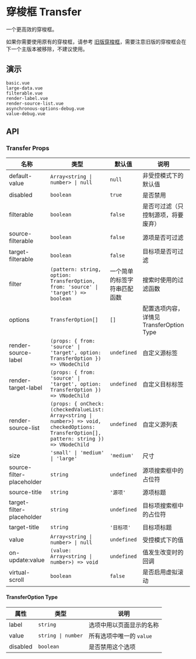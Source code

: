 # 穿梭框 Transfer

一个更高效的穿梭框。

如果你需要使用原有的穿梭框，请参考 [旧版穿梭框](legacy-transfer)，需要注意旧版的穿梭框会在下一个主版本被移除，不建议使用。

## 演示

```demo
basic.vue
large-data.vue
filterable.vue
render-label.vue
render-source-list.vue
asynchronous-options-debug.vue
value-debug.vue
```

## API

### Transfer Props

| 名称 | 类型 | 默认值 | 说明 | 版本 |
| --- | --- | --- | --- | --- |
| default-value | `Array<string \| number> \| null` | `null` | 非受控模式下的默认值 | 2.32.0 |
| disabled | `boolean` | `true` | 是否禁用 | 2.32.0 |
| filterable | `boolean` | `false` | 是否可过滤（只控制源项，将要废弃） | 2.32.0 |
| source-filterable | `boolean` | `false` | 源项是否可过滤 | NEXT_VERSION |
| target-filterable | `boolean` | `false` | 目标项是否可过滤 | NEXT_VERSION |
| filter | `(pattern: string, option: TransferOption, from: 'source' \| 'target') => boolean` | 一个简单的标签字符串匹配函数 | 搜索时使用的过滤函数 | 2.32.0，`from` NEXT_VERSION |
| options | `TransferOption[]` | `[]` | 配置选项内容，详情见 TransferOption Type | 2.32.0 |
| render-source-label | `(props: { from: 'source' \| 'target', option: TransferOption }) => VNodeChild` | `undefined` | 自定义源标签 | 2.32.0 |
| render-target-label | `(props: { from: 'source' \| 'target', option: TransferOption }) => VNodeChild` | `undefined` | 自定义目标标签 | 2.32.0 |
| render-source-list | `(props: { onCheck: (checkedValueList: Array<string \| number>) => void, checkedOptions: TransferOption[], pattern: string }) => VNodeChild` | `undefined` | 自定义源列表 | 2.32.0 |
| size | `'small' \| 'medium' \| 'large'` | `'medium'` | 尺寸 | 2.32.0 |
| source-filter-placeholder | `string` | `undefined` | 源项搜索框中的占位符 | 2.32.0 |
| source-title | `string` | `'源项'` | 源项标题 | 2.32.0 |
| target-filter-placeholder | `string` | `undefined` | 目标项搜索框中的占位符 | 2.32.0 |
| target-title | `string` | `'目标项'` | 目标项标题 | 2.32.0 |
| value | `Array<string \| number> \| null` | `undefined` | 受控模式下的值 | 2.32.0 |
| on-update:value | `(value: Array<string \| number>) => void` | `undefined` | 值发生改变时的回调 | 2.32.0 |
| virtual-scroll | `boolean` | `false` | 是否启用虚拟滚动 | 2.32.0 |

#### TransferOption Type

| 属性     | 类型               | 说明                     |
| -------- | ------------------ | ------------------------ |
| label    | `string`           | 选项中用以页面显示的名称 |
| value    | `string \| number` | 所有选项中唯一的 `value` |
| disabled | `boolean`          | 是否禁用这个选项         |
